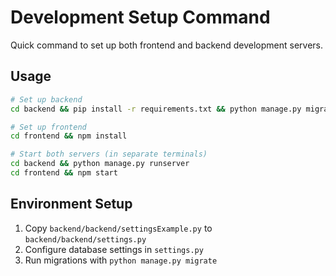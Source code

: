 # Development Setup Command

Quick command to set up both frontend and backend development servers.

## Usage
```bash
# Set up backend
cd backend && pip install -r requirements.txt && python manage.py migrate

# Set up frontend  
cd frontend && npm install

# Start both servers (in separate terminals)
cd backend && python manage.py runserver
cd frontend && npm start
```

## Environment Setup
1. Copy `backend/backend/settingsExample.py` to `backend/backend/settings.py`
2. Configure database settings in `settings.py`
3. Run migrations with `python manage.py migrate`